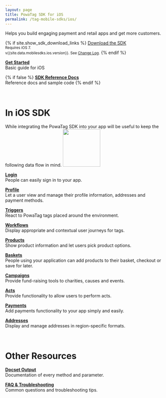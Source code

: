 ```yaml
---
layout: page
title: PowaTag SDK for iOS
permalink: /tag-mobile-sdks/ios/
---
```


Helps you build engaging payment and retail apps and get more customers.

{% if site.show_sdk_download_links %}
<a class="download-link ios" href="{{site.data.mobilesdks.ios.url}}">Download the SDK</a><br />
<small>Requires iOS 7.</small><br />
<small>v{{site.data.mobilesdks.ios.version}}. See [Change Log]({{site.baseurl}}/tag-mobile-sdks/ios/changelog/).</small>
{% endif %}

**[Get Started]({{site.baseurl}}/tag-mobile-sdks/ios/start/)**<br />
Basic guide for iOS

{% if false %}
**[SDK Reference Docs]({{site.baseurl}}/tag-mobile-sdks/ios/reference/)**<br />
Reference docs and sample code
{% endif %}

<br />

# In iOS SDK

While integrating the PowaTag SDK into your app will be useful to keep the following data flow in mind.
<img src="{{ '/images/powatag_mobile_sdks_generic_workflow.png' | prepend: site.baseurl }}" height="120" />


**[Login]({{site.baseurl}}/tag-mobile-sdks/ios/login/)**<br />
People can easily sign in to your app.

**[Profile]({{site.baseurl}}/tag-mobile-sdks/ios/profile/)**<br />
Let a user view and manage their profile information, addresses and payment methods.

**[Triggers]({{site.baseurl}}/tag-mobile-sdks/ios/triggers/)**<br />
React to PowaTag tags placed around the environment.

**[Workflows]({{site.baseurl}}/tag-mobile-sdks/ios/workflows/)**<br />
Display appropriate and contextual user journeys for tags.

**[Products]({{site.baseurl}}/tag-mobile-sdks/ios/products/)**<br />
Show product information and let users pick product options.

**[Baskets]({{site.baseurl}}/tag-mobile-sdks/ios/baskets/)**<br />
People using your application can add products to their basket, checkout or save for later.

**[Campaigns]({{site.baseurl}}/tag-mobile-sdks/ios/campaigns/)**<br />
Provide fund-raising tools to charities, causes and events.

**[Acts]({{site.baseurl}}/tag-mobile-sdks/ios/acts/)**<br />
Provide functionality to allow users to perform acts.

**[Payments]({{site.baseurl}}/tag-mobile-sdks/ios/payments/)**<br />
Add payments functionality to your app simply and easily.

**[Addresses]({{site.baseurl}}/tag-mobile-sdks/ios/addresses/)**<br />
Display and manage addresses in region-specific formats.

<br />

# Other Resources

**[Docset Output](/tag-mobile-sdks/0.9.6-javadoc/IOS/)**<br />
Documentation of every method and parameter.

**[FAQ & Troubleshooting](/tag-mobile-sdks/ios/faq/)**<br />
Common questions and troubleshooting tips.


